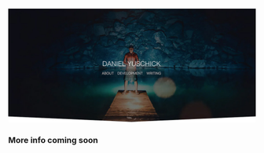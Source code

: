 [![Daniel Yuschick](https://github.com/yuschick/daniel-yuschick/raw/master/repo-header.jpg)](http://www.danyuschick.com)

### More info coming soon
